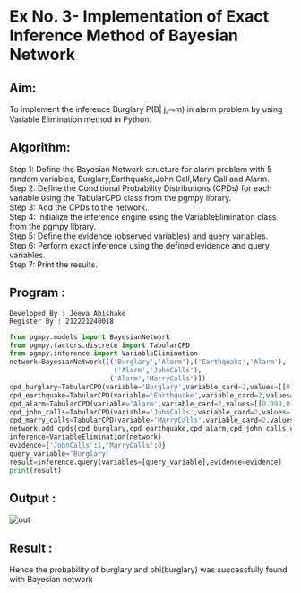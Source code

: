 # Ex No. 3- Implementation of Exact Inference Method of Bayesian Network

## Aim:
To implement the inference Burglary P(B| j,⥗m) in alarm problem by using Variable Elimination method in Python.

## Algorithm:

Step 1: Define the Bayesian Network structure for alarm problem with 5 random 
             variables, Burglary,Earthquake,John Call,Mary Call and Alarm.<br>
Step 2: Define the Conditional Probability Distributions (CPDs) for each variable 
            using the TabularCPD class from the pgmpy library.<br>
Step 3: Add the CPDs to the network.<br>
Step 4: Initialize the inference engine using the VariableElimination class from 
             the pgmpy library.<br>
Step 5: Define the evidence (observed variables) and query variables.<br>
Step 6: Perform exact inference using the defined evidence and query variables.<br>
Step 7: Print the results.<br>

## Program :
```
Developed By : Jeeva Abishake
Register By : 212221240018
```
```python
from pgmpy.models import BayesianNetwork
from pgmpy.factors.discrete import TabularCPD
from pgmpy.inference import VariableElimination
network=BayesianNetwork([('Burglary','Alarm'),('Earthquake','Alarm'),
                          ('Alarm','JohnCalls'),
                         ('Alarm','MarryCalls')])
cpd_burglary=TabularCPD(variable='Burglary',variable_card=2,values=[[0.999],[0.001]])
cpd_earthquake=TabularCPD(variable='Earthquake',variable_card=2,values=[[0.998],[0.002]])
cpd_alarm=TabularCPD(variable='Alarm',variable_card=2,values=[[0.999,0.71,0.06,0.05],[0.001,0.29,0.94,0.95]],evidence=['Burglary','Earthquake'],evidence_card=[2,2])
cpd_john_calls=TabularCPD(variable='JohnCalls',variable_card=2,values=[[0.95,0.1],[0.05,0.9]],evidence=['Alarm'],evidence_card=[2])
cpd_marry_calls=TabularCPD(variable='MarryCalls',variable_card=2,values=[[0.99,0.3],[0.01,0.7]],evidence=['Alarm'],evidence_card=[2])
network.add_cpds(cpd_burglary,cpd_earthquake,cpd_alarm,cpd_john_calls,cpd_marry_calls)
inference=VariableElimination(network)
evidence={'JohnCalls':1,'MarryCalls':0}
query_variable='Burglary'
result=inference.query(variables=[query_variable],evidence=evidence)
print(result)
```



## Output :
![out](https://github.com/JEEVAABI/Ex-No.-3--Implementation-of-Exact-Inference-Method-of-Bayesian-Network/assets/93427098/a51810b1-f4ed-4801-85de-4d03b166da28)


## Result :  
Hence the probability of burglary and phi(burglary) was successfully found with Bayesian network



